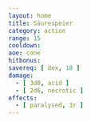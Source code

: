 ```yaml
---
layout: home
title: Säurespeier
category: action
range: 15
cooldown:
aoe: cone
hitbonus:
savereq: [ dex, 18 ]
damage:
  - [ 3d8, acid ]
  - [ 2d6, necrotic ]
effects:
  - [ paralysed, 3r ]
---
```

